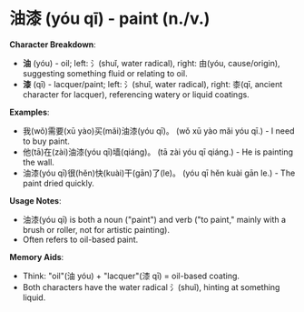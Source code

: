 # **油漆 (yóu qī) - paint (n./v.)**

**Character Breakdown**:  
- **油** (yóu) - oil; left: 氵(shuǐ, water radical), right: 由(yóu, cause/origin), suggesting something fluid or relating to oil.  
- **漆** (qī) - lacquer/paint; left: 氵(shuǐ, water radical), right: 桼(qī, ancient character for lacquer), referencing watery or liquid coatings.

**Examples**:  
- 我(wǒ)需要(xū yào)买(mǎi)油漆(yóu qī)。 (wǒ xū yào mǎi yóu qī.) - I need to buy paint.  
- 他(tā)在(zài)油漆(yóu qī)墙(qiáng)。 (tā zài yóu qī qiáng.) - He is painting the wall.  
- 油漆(yóu qī)很(hěn)快(kuài)干(gān)了(le)。 (yóu qī hěn kuài gān le.) - The paint dried quickly.

**Usage Notes**:  
- 油漆(yóu qī) is both a noun ("paint") and verb ("to paint," mainly with a brush or roller, not for artistic painting).  
- Often refers to oil-based paint.

**Memory Aids**:  
- Think: "oil"(油 yóu) + "lacquer"(漆 qī) = oil-based coating.  
- Both characters have the water radical 氵(shuǐ), hinting at something liquid.